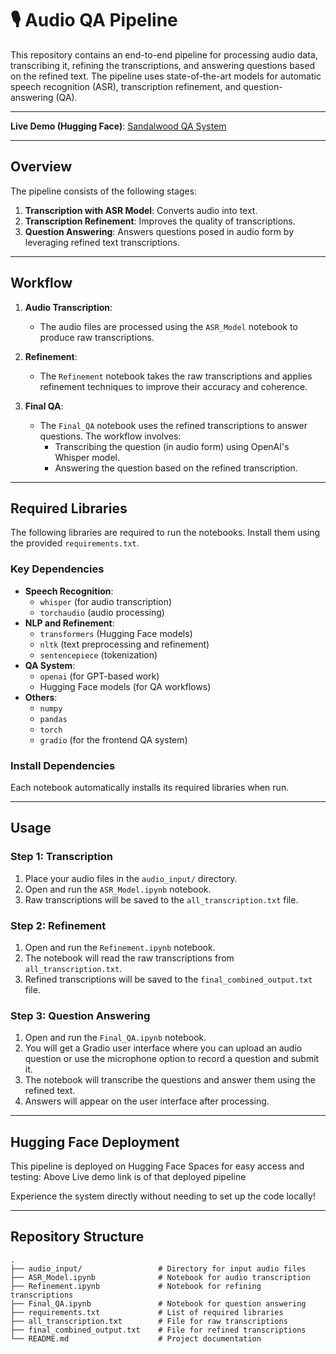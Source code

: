 # 🎙️ Audio QA Pipeline

This repository contains an end-to-end pipeline for processing audio data, transcribing it, refining the transcriptions, and answering questions based on the refined text. The pipeline uses state-of-the-art models for automatic speech recognition (ASR), transcription refinement, and question-answering (QA).

---

**Live Demo (Hugging Face)**: [Sandalwood QA System](https://huggingface.co/spaces/kgmumbai/Sandalwood-QA-Systemqw)

---

## Overview

The pipeline consists of the following stages:
1. **Transcription with ASR Model**: Converts audio into text.
2. **Transcription Refinement**: Improves the quality of transcriptions.
3. **Question Answering**: Answers questions posed in audio form by leveraging refined text transcriptions.

---

## Workflow

1. **Audio Transcription**:
   - The audio files are processed using the `ASR_Model` notebook to produce raw transcriptions.

2. **Refinement**:
   - The `Refinement` notebook takes the raw transcriptions and applies refinement techniques to improve their accuracy and coherence.

3. **Final QA**:
   - The `Final_QA` notebook uses the refined transcriptions to answer questions. The workflow involves:
     - Transcribing the question (in audio form) using OpenAI's Whisper model.
     - Answering the question based on the refined transcription.

---

## Required Libraries

The following libraries are required to run the notebooks. Install them using the provided `requirements.txt`.

### Key Dependencies
- **Speech Recognition**:  
  - `whisper` (for audio transcription)
  - `torchaudio` (audio processing)
- **NLP and Refinement**:
  - `transformers` (Hugging Face models)
  - `nltk` (text preprocessing and refinement)
  - `sentencepiece` (tokenization)
- **QA System**:
  - `openai` (for GPT-based work)
  - Hugging Face models (for QA workflows)
- **Others**:
  - `numpy`
  - `pandas`
  - `torch`
  - `gradio` (for the frontend QA system)

### Install Dependencies
Each notebook automatically installs its required libraries when run.

---

## Usage

### Step 1: Transcription
1. Place your audio files in the `audio_input/` directory.
2. Open and run the `ASR_Model.ipynb` notebook.
3. Raw transcriptions will be saved to the `all_transcription.txt` file.

### Step 2: Refinement
1. Open and run the `Refinement.ipynb` notebook.
2. The notebook will read the raw transcriptions from `all_transcription.txt`.
3. Refined transcriptions will be saved to the `final_combined_output.txt` file.

### Step 3: Question Answering
1. Open and run the `Final_QA.ipynb` notebook.
2. You will get a Gradio user interface where you can upload an audio question or use the microphone option to record a question and submit it.
3. The notebook will transcribe the questions and answer them using the refined text.
4. Answers will appear on the user interface after processing.

---

## Hugging Face Deployment

This pipeline is deployed on Hugging Face Spaces for easy access and testing: 
Above Live demo link is of that deployed pipeline

Experience the system directly without needing to set up the code locally!

---

## Repository Structure

```plaintext
.
├── audio_input/                 # Directory for input audio files
├── ASR_Model.ipynb              # Notebook for audio transcription
├── Refinement.ipynb             # Notebook for refining transcriptions
├── Final_QA.ipynb               # Notebook for question answering
├── requirements.txt             # List of required libraries
├── all_transcription.txt        # File for raw transcriptions
├── final_combined_output.txt    # File for refined transcriptions
└── README.md                    # Project documentation
